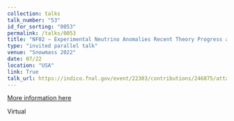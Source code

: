 ```yaml
---
collection: talks
talk_number: "53"
id_for_sorting: "0053"
permalink: /talks/0053
title: "NF02 — Experimental Neutrino Anomalies Recent Theory Progress and Interpretations" 
type: "invited parallel talk"
venue: "Snowmass 2022"
date: 07/22
location: "USA"
link: True 
talk_url: https://indico.fnal.gov/event/22303/contributions/246075/attachments/157745/206534/theory_progress_hostert.pdf 
---
```


[More information here](https://indico.fnal.gov/event/22303/contributions/246075/attachments/157745/206534/theory_progress_hostert.pdf)

Virtual
